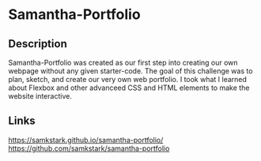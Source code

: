 # Samantha-Portfolio

## Description
Samantha-Portfolio was created as our first step into creating our own webpage without any given starter-code. The goal of this challenge was to plan, sketch, and create our very own web portfolio. I took what I learned about Flexbox and other advanceed CSS and HTML elements to make the website interactive.  

## Links

https://samkstark.github.io/samantha-portfolio/
https://github.com/samkstark/samantha-portfolio